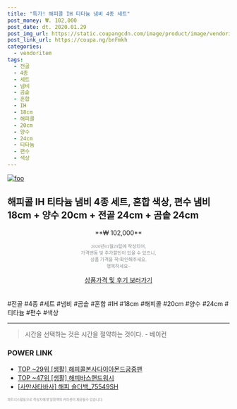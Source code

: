 ```yaml
--- 
title: "특가! 해피콜 IH 티타늄 냄비 4종 세트" 
post_money: ₩. 102,000 
post_date: dt. 2020.01.29 
post_img_url: https://static.coupangcdn.com/image/product/image/vendoritem/2019/10/04/5310280550/4cb0c796-ed23-4cb6-895b-65113a06649a.jpg 
post_link_url: https://coupa.ng/bnFmkh 
categories: 
  - vendoritem 
tags: 
  - 전골 
  - 4종 
  - 세트 
  - 냄비 
  - 곰솥 
  - 혼합 
  - IH 
  - 18cm 
  - 해피콜 
  - 20cm 
  - 양수 
  - 24cm 
  - 티타늄 
  - 편수 
  - 색상 
--- 
```

[![foo](https://static.coupangcdn.com/image/product/image/vendoritem/2019/10/04/5310280550/4cb0c796-ed23-4cb6-895b-65113a06649a.jpg)](https://coupa.ng/bnFmkh) 

## 해피콜 IH 티타늄 냄비 4종 세트, 혼합 색상, 편수 냄비 18cm + 양수 20cm + 전골 24cm + 곰솥 24cm 
<p style="text-align: center;">**₩ 102,000**</p> 
<p style="text-align: center;"><span style="color: #898c8f; font-family: Georgia,Times,serif; font-size: 0.75em;">2020년01월29일에 작성되어, <br>가격변동 및 추가할인이 있을 수 있으니,<br> 상품 가격을 꼭!확인해주세요.<br>행복하세요~</span> 
</p>	 
<div markdown="0" style="text-align: center;"><a href="https://coupa.ng/bnFmkh" class="btn btn--success">상품가격 및 후기 보러가기</a></div> 
<br><br> 
  #전골 #4종 #세트 #냄비 #곰솥 #혼합 #IH #18cm #해피콜 #20cm #양수 #24cm #티타늄 #편수 #색상 
<hr> 

> 시간을 선택하는 것은 시간을 절약하는 것이다. - 베이컨 


### POWER LINK

* <a href="https://blog.naver.com/fasyy4321/221783609245" target="_blank"> TOP ~29위 [생활] 해피콜본사다이아몬드궁중팬</a>
* <a href="https://blog.naver.com/an0733/221789044883" target="_blank"> TOP ~47위 [생활] 해피바스핸드워시</a>
* <a href="https://blog.naver.com/fasyy4321/221785659324" target="_blank">[사만사타바사] 해피 숄더백_75549SH</a>

<span style="color: #898c8f; font-family: Georgia,Times,serif; font-size: 0.55em;">파트너스활동으로 작성자에게 일정액의 커미션이 제공될수 있습니다.</span> 
